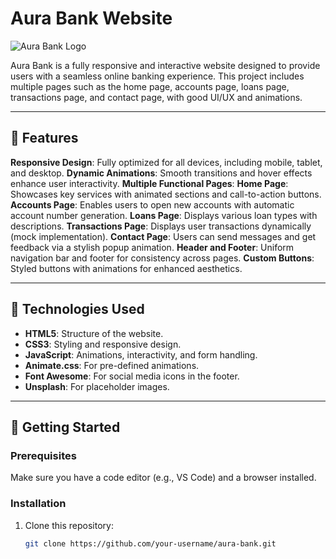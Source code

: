 # Aura Bank Website

![Aura Bank Logo](http://bit.ly/41Y0Nbn)

Aura Bank is a fully responsive and interactive website designed to provide users with a seamless online banking experience. This project includes multiple pages such as the home page, accounts page, loans page, transactions page, and contact page, with good UI/UX and animations.

---

## 🌟 Features

**Responsive Design**: Fully optimized for all devices, including mobile, tablet, and desktop.
**Dynamic Animations**: Smooth transitions and hover effects enhance user interactivity.
**Multiple Functional Pages**:
  **Home Page**: Showcases key services with animated sections and call-to-action buttons.
  **Accounts Page**: Enables users to open new accounts with automatic account number generation.
  **Loans Page**: Displays various loan types with descriptions.
  **Transactions Page**: Displays user transactions dynamically (mock implementation).
  **Contact Page**: Users can send messages and get feedback via a stylish popup animation.
**Header and Footer**: Uniform navigation bar and footer for consistency across pages.
**Custom Buttons**: Styled buttons with animations for enhanced aesthetics.

---

## 🔧 Technologies Used

- **HTML5**: Structure of the website.
- **CSS3**: Styling and responsive design.
- **JavaScript**: Animations, interactivity, and form handling.
- **Animate.css**: For pre-defined animations.
- **Font Awesome**: For social media icons in the footer.
- **Unsplash**: For placeholder images.

---

## 🚀 Getting Started

### Prerequisites
Make sure you have a code editor (e.g., VS Code) and a browser installed.

### Installation
1. Clone this repository:
   ```bash
   git clone https://github.com/your-username/aura-bank.git

